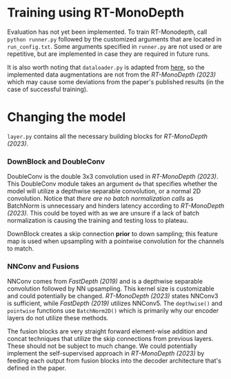 # Training using RT-MonoDepth

Evaluation has not yet been implemented. To train RT-Monodepth, call ```python runner.py``` followed by the customized arguments that are located in ```run_config.txt```. Some arguments specified in ```runner.py``` are not used or are repetitive, but are implemented in case they are required in future runs.

It is also worth noting that ```dataloader.py``` is adapted from [here](https://github.com/ShuweiShao/NDDepth/blob/main/Estimation/nddepth/dataloaders/dataloader.py), so the implemented data augmentations are not from the *RT-MonoDepth (2023)* which may cause some deviations from the paper's published results (in the case of successful training).

# Changing the model
```layer.py``` contains all the necessary building blocks for *RT-MonoDepth (2023)*.

### DownBlock and DoubleConv

DoubleConv is the double 3x3 convolution used in *RT-MonoDepth (2023)*. This DoubleConv module takes an argument ```dw``` that specifies whether the model will utilize a depthwise separable convolution, or a normal 2D convolution. Notice that *there are no batch normalization calls* as BatchNorm is unnecessary and hinders latency according to *RT-MonoDepth (2023)*. This could be toyed with as we are unsure if a lack of batch normalization is causing the training and testing loss to plateau.

DownBlock creates a skip connection **prior** to down sampling; this feature map is used when upsampling with a pointwise convolution for the channels to match.

### NNConv and Fusions

NNConv comes from *FastDepth (2019)* and is a depthwise separable convolution followed by NN upsampling. This kernel size is customizable and could potentially be changed. *RT-MonoDepth (2023)* states NNConv3 is sufficient, while *FastDepth (2019)* utilizes NNConv5. The ```depthwise()``` and ```pointwise``` functions use ```BatchNorm2D()``` which is primarily why our encoder layers do not utilize these methods.

The fusion blocks are very straight forward element-wise addition and concat techniques that utilize the skip connections from previous layers. These should not be subject to much change. We could potentially implement the self-supervised approach in *RT-MonoDepth (2023)* by feeding each output from fusion blocks into the decoder architecture that's defined in the paper. 